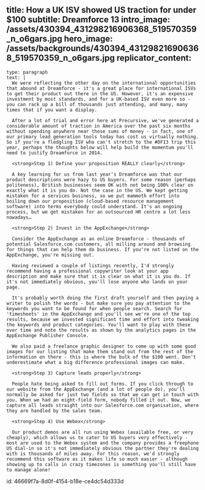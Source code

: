title: How a UK ISV showed US traction for under $100
subtitle: Dreamforce 13
intro_image: /assets/430394_431298216906368_519570359_n_o6gars.jpg
hero_image: /assets/backgrounds/430394_431298216906368_519570359_n_o6gars.jpg
replicator_content:
  - 
    type: paragraph
    text: |
      We were reflecting the other day on the international opportunities that abound at Dreamforce - it's a great place for international ISVs to get their product out there in the US. However, it's an expensive investment by most standards, and for a UK-based ISV even more so - you can rack up a bill of thousands just attending, and many, many times that if you want a display.
      
      After a lot of trial and error here at Precursive, we've generated a considerable amount of traction in America over the past six months without spending anywhere near those sums of money - in fact, one of our primary lead generation tools today has cost us virtually nothing. So if you're a fledgling ISV who can't stretch to the #DF13 trip this year, perhaps the thoughts below will help build the momentum you'll need to justify Dreamforce in 2014.
      
      <strong>Step 1) Define your proposition REALLY clearly</strong>
      
      A key learning for us from last year's Dreamforce was that our product descriptions were hazy to US buyers. For some reason (perhaps politeness), British businesses seem OK with not being 100% clear on exactly what it is you do. Not the case in the US. We kept getting mistaken for a services business, so we put mammoth effort into boiling down our proposition (cloud-based resource management software) into terms everybody could understand. It's an ongoing process, but we get mistaken for an outsourced HR centre a lot less nowadays…
      
      <strong>Step 2) Invest in the AppExchange</strong>
      
      Consider the AppExchange as an online Dreamforce - thousands of potential Salesforce.com customers, all milling around and browsing for things that can help them do business. If you're not listed on the AppExchange, you're missing out.
      
      Having reviewed a couple of listings recently, I'd strongly recommend having a professional copywriter look at your app description and make sure that it is clear on what it is you do. If it's not immediately obvious, you'll lose anyone who lands on your page.
      
      It's probably worth doing the first draft yourself and then paying a writer to polish the words - but make sure you pay attention to the keywords you want to be found for when people search. Search for 'timesheets' in the AppExchange and you'll see we're one of the top results, because we invested significant time and effort into tweaking the keywords and product categories. You'll want to play with these over time and note the results as shown by the analytics pages in the AppExchange Publisher Console.
      
      We also paid a freelance graphic designer to come up with some good images for our listing that make them stand out from the rest of the information on there - this is where the bulk of the $100 went. Don't underestimate what a big difference professional images can make.
      
      <strong>Step 3) Capture leads properly</strong>
      
      People hate being asked to fill out forms. If you click through to our website from the AppExchange (and a lot of people do), you'll normally be asked for just two fields so that we can get in touch with you. When we had an eight-field form, nobody filled it out. Now, we capture all leads straight into our Salesforce.com organisation, where they are handled by the sales team.
      
      <strong>Step 4) Use Webex</strong>
      
      Our product demos are all run using Webex (available free, or very cheaply), which allows us to cater to US buyers very effectively - most are used to the Webex system and the company provides a freephone US dial-in so it's not immediately obvious the partner they're dealing with is thousands of miles away. For this reason, we'd strongly recommend this software as it makes life so much easier - although showing up to calls in crazy timezones is something you'll still have to manage alone!
id: 46669f7a-8d0f-4154-b18e-ce4dc54d333d
